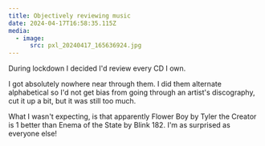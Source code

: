 ```yaml
---
title: Objectively reviewing music
date: 2024-04-17T16:58:35.115Z
media:
  - image:
      src: pxl_20240417_165636924.jpg
---
```

D﻿uring lockdown I decided I'd review every CD I own.

I﻿ got absolutely nowhere near through them. I did them alternate alphabetical so I'd not get bias from going through an artist's discography, cut it up a bit, but it was still too much.

W﻿hat I wasn't expecting, is that apparently Flower Boy by Tyler the Creator is 1 better than Enema of the State by Blink 182. I'm as surprised as everyone else!